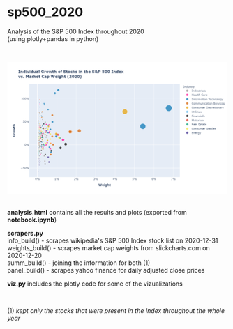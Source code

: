 # sp500_2020
<p>Analysis of the S&amp;P 500 Index throughout 2020<br>
(using plotly+pandas in python)</p><br>

<img src="growth_by_weight.png" alt="growth_by_weight.png"><br><br>


<p><b>analysis.html</b> contains all the results and plots 
(exported from <b>notebook.ipynb</b>)</p>
<p>
<b>scrapers.py</b><br>
info_build() - scrapes wikipedia's S&P 500 Index stock list on 2020-12-31<br>
weights_build() - scrapes market cap weights from slickcharts.com on 2020-12-20<br>
summ_build() - joining the information for both (1) <br>
panel_build() - scrapes yahoo finance for daily adjusted close prices
</p>
<p><b>viz.py</b> includes the plotly code for some of the vizualizations</p><br>

<p>(1) <i>kept only the stocks that were present in the Index throughout the whole year</i></p>